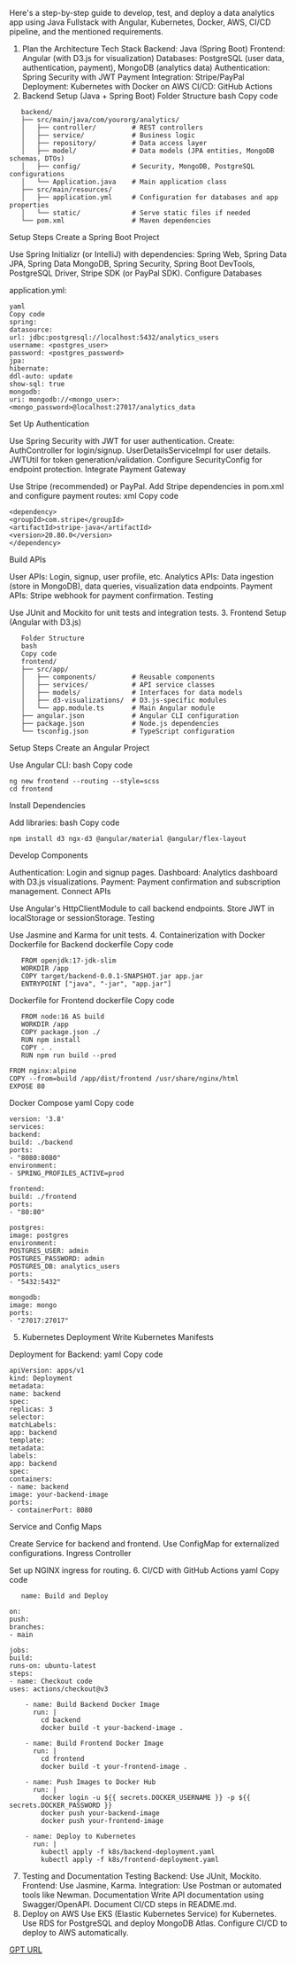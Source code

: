 
Here's a step-by-step guide to develop, test, and deploy a data analytics app using Java Fullstack with Angular, Kubernetes, Docker, AWS, CI/CD pipeline, and the mentioned requirements.

1. Plan the Architecture
   Tech Stack
   Backend: Java (Spring Boot)
   Frontend: Angular (with D3.js for visualization)
   Databases: PostgreSQL (user data, authentication, payment), MongoDB (analytics data)
   Authentication: Spring Security with JWT
   Payment Integration: Stripe/PayPal
   Deployment: Kubernetes with Docker on AWS
   CI/CD: GitHub Actions
2. Backend Setup (Java + Spring Boot)
   Folder Structure
   bash
   Copy code
```
   backend/
   ├── src/main/java/com/yourorg/analytics/
   │   ├── controller/         # REST controllers
   │   ├── service/            # Business logic
   │   ├── repository/         # Data access layer
   │   ├── model/              # Data models (JPA entities, MongoDB schemas, DTOs)
   │   ├── config/             # Security, MongoDB, PostgreSQL configurations
   │   └── Application.java    # Main application class
   ├── src/main/resources/
   │   ├── application.yml     # Configuration for databases and app properties
   │   └── static/             # Serve static files if needed
   └── pom.xml                 # Maven dependencies
   ```
   Setup Steps
   Create a Spring Boot Project

Use Spring Initializr (or IntelliJ) with dependencies:
Spring Web, Spring Data JPA, Spring Data MongoDB, Spring Security, Spring Boot DevTools, PostgreSQL Driver, Stripe SDK (or PayPal SDK).
Configure Databases

application.yml:
```
yaml
Copy code
spring:
datasource:
url: jdbc:postgresql://localhost:5432/analytics_users
username: <postgres_user>
password: <postgres_password>
jpa:
hibernate:
ddl-auto: update
show-sql: true
mongodb:
uri: mongodb://<mongo_user>:<mongo_password>@localhost:27017/analytics_data
```
Set Up Authentication

Use Spring Security with JWT for user authentication.
Create:
AuthController for login/signup.
UserDetailsServiceImpl for user details.
JWTUtil for token generation/validation.
Configure SecurityConfig for endpoint protection.
Integrate Payment Gateway

Use Stripe (recommended) or PayPal.
Add Stripe dependencies in pom.xml and configure payment routes:
xml
Copy code
```
<dependency>
<groupId>com.stripe</groupId>
<artifactId>stripe-java</artifactId>
<version>20.80.0</version>
</dependency>
```
Build APIs

User APIs: Login, signup, user profile, etc.
Analytics APIs: Data ingestion (store in MongoDB), data queries, visualization data endpoints.
Payment APIs: Stripe webhook for payment confirmation.
Testing

Use JUnit and Mockito for unit tests and integration tests.
3. Frontend Setup (Angular with D3.js)
```
   Folder Structure
   bash
   Copy code
   frontend/
   ├── src/app/
   │   ├── components/         # Reusable components
   │   ├── services/           # API service classes
   │   ├── models/             # Interfaces for data models
   │   ├── d3-visualizations/  # D3.js-specific modules
   │   └── app.module.ts       # Main Angular module
   ├── angular.json            # Angular CLI configuration
   ├── package.json            # Node.js dependencies
   └── tsconfig.json           # TypeScript configuration
   ```
   Setup Steps
   Create an Angular Project

Use Angular CLI:
bash
Copy code
```
ng new frontend --routing --style=scss
cd frontend
```

Install Dependencies

Add libraries:
bash
Copy code
```
npm install d3 ngx-d3 @angular/material @angular/flex-layout
```

Develop Components

Authentication: Login and signup pages.
Dashboard: Analytics dashboard with D3.js visualizations.
Payment: Payment confirmation and subscription management.
Connect APIs

Use Angular's HttpClientModule to call backend endpoints.
Store JWT in localStorage or sessionStorage.
Testing

Use Jasmine and Karma for unit tests.
4. Containerization with Docker
   Dockerfile for Backend
   dockerfile
   Copy code
```
   FROM openjdk:17-jdk-slim
   WORKDIR /app
   COPY target/backend-0.0.1-SNAPSHOT.jar app.jar
   ENTRYPOINT ["java", "-jar", "app.jar"]
  ```
   Dockerfile for Frontend
   dockerfile
   Copy code
```
   FROM node:16 AS build
   WORKDIR /app
   COPY package.json ./
   RUN npm install
   COPY . .
   RUN npm run build --prod

FROM nginx:alpine
COPY --from=build /app/dist/frontend /usr/share/nginx/html
EXPOSE 80
```
Docker Compose
yaml
Copy code
```
version: '3.8'
services:
backend:
build: ./backend
ports:
- "8080:8080"
environment:
- SPRING_PROFILES_ACTIVE=prod

frontend:
build: ./frontend
ports:
- "80:80"

postgres:
image: postgres
environment:
POSTGRES_USER: admin
POSTGRES_PASSWORD: admin
POSTGRES_DB: analytics_users
ports:
- "5432:5432"

mongodb:
image: mongo
ports:
- "27017:27017"
```
5. Kubernetes Deployment
   Write Kubernetes Manifests

Deployment for Backend:
yaml
Copy code
```
apiVersion: apps/v1
kind: Deployment
metadata:
name: backend
spec:
replicas: 3
selector:
matchLabels:
app: backend
template:
metadata:
labels:
app: backend
spec:
containers:
- name: backend
image: your-backend-image
ports:
- containerPort: 8080
```

Service and Config Maps

Create Service for backend and frontend.
Use ConfigMap for externalized configurations.
Ingress Controller

Set up NGINX ingress for routing.
6. CI/CD with GitHub Actions
   yaml
   Copy code
```
   name: Build and Deploy

on:
push:
branches:
- main

jobs:
build:
runs-on: ubuntu-latest
steps:
- name: Checkout code
uses: actions/checkout@v3

    - name: Build Backend Docker Image
      run: |
        cd backend
        docker build -t your-backend-image .

    - name: Build Frontend Docker Image
      run: |
        cd frontend
        docker build -t your-frontend-image .

    - name: Push Images to Docker Hub
      run: |
        docker login -u ${{ secrets.DOCKER_USERNAME }} -p ${{ secrets.DOCKER_PASSWORD }}
        docker push your-backend-image
        docker push your-frontend-image

    - name: Deploy to Kubernetes
      run: |
        kubectl apply -f k8s/backend-deployment.yaml
        kubectl apply -f k8s/frontend-deployment.yaml
```
7. Testing and Documentation
   Testing
   Backend: Use JUnit, Mockito.
   Frontend: Use Jasmine, Karma.
   Integration: Use Postman or automated tools like Newman.
   Documentation
   Write API documentation using Swagger/OpenAPI.
   Document CI/CD steps in README.md.
8. Deploy on AWS
   Use EKS (Elastic Kubernetes Service) for Kubernetes.
   Use RDS for PostgreSQL and deploy MongoDB Atlas.
   Configure CI/CD to deploy to AWS automatically.

[GPT URL](https://chatgpt.com/share/674c08f7-aff0-8005-8071-70b51cb0301e)